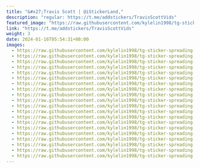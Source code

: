 ```yaml
---
title: "&#x27;Travis Scott | @iStickerLand,"
description: "regular: https://t.me/addstickers/TravisScottVids"
featured_image: "https://raw.githubusercontent.com/kylelin1998/tg-sticker-spreading-worldwide-images/main/img/c84111d7-b853-45f6-ad27-be3c73438050.jpg"
link: "https://t.me/addstickers/TravisScottVids"
weight: 3
date: 2024-01-16T05:54:31+08:00
images:
  - https://raw.githubusercontent.com/kylelin1998/tg-sticker-spreading-worldwide-images/main/img/c84111d7-b853-45f6-ad27-be3c73438050.jpg
  - https://raw.githubusercontent.com/kylelin1998/tg-sticker-spreading-worldwide-images/main/img/6f3c4c39-900d-4988-9b80-935c3b931b33.jpg
  - https://raw.githubusercontent.com/kylelin1998/tg-sticker-spreading-worldwide-images/main/img/89d38582-f735-4f4d-bcbd-850a295a0926.jpg
  - https://raw.githubusercontent.com/kylelin1998/tg-sticker-spreading-worldwide-images/main/img/0c6990a5-f9ae-4377-a570-dc9af5395c09.jpg
  - https://raw.githubusercontent.com/kylelin1998/tg-sticker-spreading-worldwide-images/main/img/fff2c322-47a7-4061-abee-d67467354b22.jpg
  - https://raw.githubusercontent.com/kylelin1998/tg-sticker-spreading-worldwide-images/main/img/99d91cd0-4086-45cf-bf9b-b846f9321d4d.jpg
  - https://raw.githubusercontent.com/kylelin1998/tg-sticker-spreading-worldwide-images/main/img/c891293e-e4a1-43fd-ba33-5cb7f46b4d91.jpg
  - https://raw.githubusercontent.com/kylelin1998/tg-sticker-spreading-worldwide-images/main/img/cf4fb32d-d68d-492e-9c3b-e4caefb9dabf.jpg
  - https://raw.githubusercontent.com/kylelin1998/tg-sticker-spreading-worldwide-images/main/img/2a92b3f5-4beb-43af-b08f-46a34ef48000.jpg
  - https://raw.githubusercontent.com/kylelin1998/tg-sticker-spreading-worldwide-images/main/img/afbdd999-c490-420b-8233-45a154829e8d.jpg
  - https://raw.githubusercontent.com/kylelin1998/tg-sticker-spreading-worldwide-images/main/img/55ebd22b-7cbf-424f-9f0c-d93858a4a7b2.jpg
  - https://raw.githubusercontent.com/kylelin1998/tg-sticker-spreading-worldwide-images/main/img/06fc65f2-4388-4366-9e17-235cf49f85d8.jpg
  - https://raw.githubusercontent.com/kylelin1998/tg-sticker-spreading-worldwide-images/main/img/9468ee78-da62-42ef-912c-392f1ca742a3.jpg
  - https://raw.githubusercontent.com/kylelin1998/tg-sticker-spreading-worldwide-images/main/img/0d02f271-ac17-4b79-a717-81b5018c5031.jpg
  - https://raw.githubusercontent.com/kylelin1998/tg-sticker-spreading-worldwide-images/main/img/d02cfcd4-bc23-4160-a9dd-089c884a2179.jpg
  - https://raw.githubusercontent.com/kylelin1998/tg-sticker-spreading-worldwide-images/main/img/d7f27d2f-5812-43c6-ba27-180c43f66c3f.jpg
  - https://raw.githubusercontent.com/kylelin1998/tg-sticker-spreading-worldwide-images/main/img/899865fc-3992-457f-8269-4781421e0742.jpg
  - https://raw.githubusercontent.com/kylelin1998/tg-sticker-spreading-worldwide-images/main/img/8f6e7082-224f-4cfb-9de5-826d0bd9de50.jpg
  - https://raw.githubusercontent.com/kylelin1998/tg-sticker-spreading-worldwide-images/main/img/758aaece-1277-4e21-acd2-2b9793590cb6.jpg
  - https://raw.githubusercontent.com/kylelin1998/tg-sticker-spreading-worldwide-images/main/img/ef10fd96-8f07-4d68-aaa3-83010cc5b5b4.jpg
---
```

